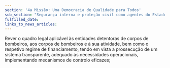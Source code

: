 ```yaml
---
section: '4a Missão: Uma Democracia de Qualidade para Todos'
sub_section: "Segurança interna e proteção civil como agentes do Estado de Direito"
fulfilled_date:
links_to_news_articles:
---
```


Rever o quadro legal aplicável às entidades detentoras de corpos de bombeiros, aos corpos de bombeiros e à sua atividade, bem como o respetivo regime de financiamento, tendo em vista a prossecução de um sistema transparente, adequado às necessidades operacionais, implementando mecanismos de controlo eficazes;